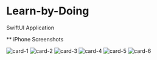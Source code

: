 # Learn-by-Doing
SwiftUI Application


** iPhone Screenshots

![card-1](https://user-images.githubusercontent.com/29502126/87510120-d652db80-c627-11ea-9ff4-7a38e4022609.png)
![card-2](https://user-images.githubusercontent.com/29502126/87510125-d81c9f00-c627-11ea-8b57-c4c84f54fc4c.png)
![card-3](https://user-images.githubusercontent.com/29502126/87510128-d94dcc00-c627-11ea-8b00-5f7092502561.png)
![card-4](https://user-images.githubusercontent.com/29502126/87510131-db178f80-c627-11ea-81c0-fc7fa303a98e.png)
![card-5](https://user-images.githubusercontent.com/29502126/87510136-dce15300-c627-11ea-95e5-dcbc3c6914a3.png)
![card-6](https://user-images.githubusercontent.com/29502126/87510145-deab1680-c627-11ea-9592-06af09f8bd02.png)
